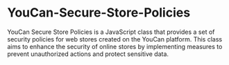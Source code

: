 # YouCan-Secure-Store-Policies
YouCan Secure Store Policies is a JavaScript class that provides a set of security policies for web stores created on the YouCan platform. This class aims to enhance the security of online stores by implementing measures to prevent unauthorized actions and protect sensitive data.
